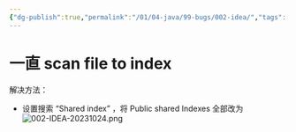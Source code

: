 ```yaml
---
{"dg-publish":true,"permalink":"/01/04-java/99-bugs/002-idea/","tags":["blog","bug"]}
---
```



# 一直 scan file to index
解决方法：
 + 设置搜索 “Shared index” ，将 Public shared Indexes 全部改为
	![002-IDEA-20231024.png](/img/user/01-%E8%AE%A1%E7%AE%97%E6%9C%BA%E7%AC%94%E8%AE%B0/04-Java%E5%B7%A5%E7%A8%8B%E5%B8%88/99-bugs/%E9%99%84%E4%BB%B6/002-IDEA-20231024.png)
